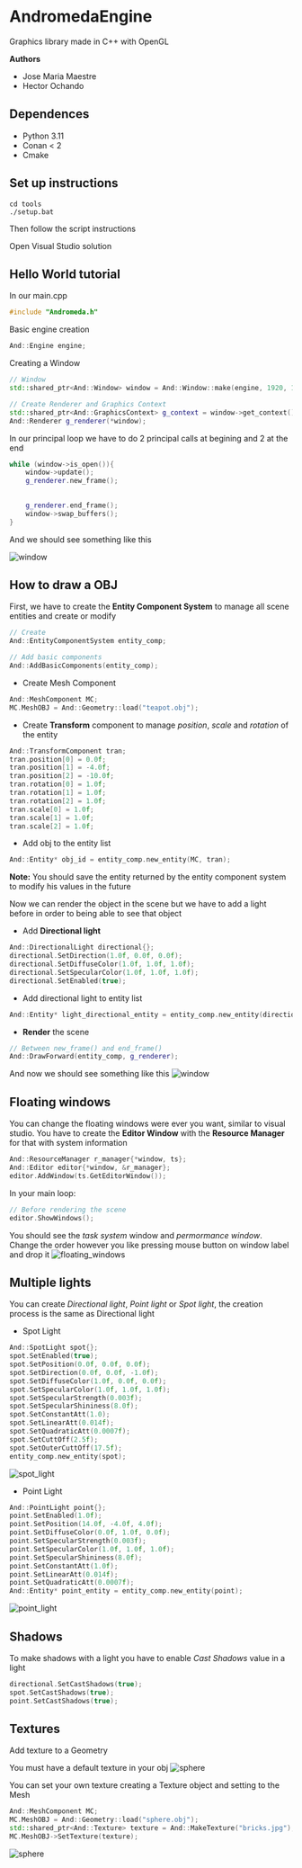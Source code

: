 # AndromedaEngine

Graphics library made in C++ with OpenGL

__Authors__
- Jose Maria Maestre
- Hector Ochando 

## Dependences
- Python 3.11
- Conan < 2 
- Cmake

## Set up instructions

``` 
cd tools
./setup.bat
```
Then follow the script instructions

Open Visual Studio solution


## Hello World tutorial

In our main.cpp 

```C++
#include "Andromeda.h"
```

Basic engine creation
```C++
And::Engine engine;
```

Creating a Window
```C++
// Window
std::shared_ptr<And::Window> window = And::Window::make(engine, 1920, 1080, "Andromeda Engine");

// Create Renderer and Graphics Context
std::shared_ptr<And::GraphicsContext> g_context = window->get_context();
And::Renderer g_renderer(*window); 
```

In our principal loop we have to do 2 principal calls at begining and 2 at the end
```C++
while (window->is_open()){
    window->update();
    g_renderer.new_frame();
    

    g_renderer.end_frame();
    window->swap_buffers();
}
```

And we should see something like this

![window](./docs/main.png)

## How to draw a OBJ

First, we have to create the __Entity Component System__ to manage all scene entities and create or modify

```C++
// Create
And::EntityComponentSystem entity_comp;

// Add basic components
And::AddBasicComponents(entity_comp);
```

- Create Mesh Component
```C++
And::MeshComponent MC;
MC.MeshOBJ = And::Geometry::load("teapot.obj");
```

- Create __Transform__ component to manage *position*, *scale* and *rotation* of the entity
```C++
And::TransformComponent tran;
tran.position[0] = 0.0f;
tran.position[1] = -4.0f;
tran.position[2] = -10.0f;
tran.rotation[0] = 1.0f;
tran.rotation[1] = 1.0f;
tran.rotation[2] = 1.0f;
tran.scale[0] = 1.0f;
tran.scale[1] = 1.0f;
tran.scale[2] = 1.0f;
```
- Add obj to the entity list
```C++
And::Entity* obj_id = entity_comp.new_entity(MC, tran);
```

__Note:__ You should save the entity returned by the entity component system to modify his values in the future

Now we can render the object in the scene but we have to add a light before in order to being able to see that object

- Add __Directional light__

```C++
And::DirectionalLight directional{};
directional.SetDirection(1.0f, 0.0f, 0.0f);
directional.SetDiffuseColor(1.0f, 1.0f, 1.0f);
directional.SetSpecularColor(1.0f, 1.0f, 1.0f);
directional.SetEnabled(true);
```

- Add directional light to entity list
```C++
And::Entity* light_directional_entity = entity_comp.new_entity(directional);
```

- __Render__ the scene

```C++
// Between new_frame() and end_frame()
And::DrawForward(entity_comp, g_renderer);
```

And now we should see something like this
![window](./docs/teapot.png)



## Floating windows

You can change the floating windows were ever you want, similar to visual studio. You have to create the __Editor Window__ with the  __Resource Manager__ for that with system information

```C++
And::ResourceManager r_manager{*window, ts};
And::Editor editor{*window, &r_manager};
editor.AddWindow(ts.GetEditorWindow());
```

In your main loop:
```C++
// Before rendering the scene
editor.ShowWindows();
```

You should see the *task system* window and *permormance window*. Change the order however you like pressing mouse button on window label and drop it
![floating_windows](./docs/floating_windows.png)

## Multiple lights
You can create *Directional light*, *Point light* or *Spot light*, the creation process is the same as Directional light

- Spot Light
```C++
And::SpotLight spot{};
spot.SetEnabled(true);
spot.SetPosition(0.0f, 0.0f, 0.0f);
spot.SetDirection(0.0f, 0.0f, -1.0f);
spot.SetDiffuseColor(1.0f, 0.0f, 0.0f);
spot.SetSpecularColor(1.0f, 1.0f, 1.0f);
spot.SetSpecularStrength(0.003f);
spot.SetSpecularShininess(8.0f);
spot.SetConstantAtt(1.0);
spot.SetLinearAtt(0.014f);
spot.SetQuadraticAtt(0.0007f);
spot.SetCuttOff(2.5f);
spot.SetOuterCuttOff(17.5f);
entity_comp.new_entity(spot);
```
![spot_light](./docs/spot.png)

- Point Light
```C++
And::PointLight point{};
point.SetEnabled(1.0f);
point.SetPosition(14.0f, -4.0f, 4.0f);
point.SetDiffuseColor(0.0f, 1.0f, 0.0f);
point.SetSpecularStrength(0.003f);
point.SetSpecularColor(1.0f, 1.0f, 1.0f);
point.SetSpecularShininess(8.0f);
point.SetConstantAtt(1.0f);
point.SetLinearAtt(0.014f);
point.SetQuadraticAtt(0.0007f);
And::Entity* point_entity = entity_comp.new_entity(point);
```
![point_light](./docs/point.png)


## Shadows

To make shadows with a light you have to enable *Cast Shadows* value in a light
```C++
directional.SetCastShadows(true);
spot.SetCastShadows(true);
point.SetCastShadows(true);
```

## Textures

Add texture to a Geometry

You must have a default texture in your obj
![sphere](./docs/sphere.png)


You can set your own texture creating a Texture object and setting to the Mesh
```C++
And::MeshComponent MC;
MC.MeshOBJ = And::Geometry::load("sphere.obj");
std::shared_ptr<And::Texture> texture = And::MakeTexture("bricks.jpg");
MC.MeshOBJ->SetTexture(texture);
```
![sphere](./docs/sphere_texture.png)